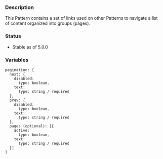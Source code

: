 ### Description
This Pattern contains a set of links used on other Patterns to navigate a list of content organized into groups (pages).

### Status
* Stable as of 5.0.0

### Variables
~~~
pagination: {
  next: {
    disabled: 
      type: boolean,
    text: 
      type: string / required
  },
  prev: {
    disabled: 
      type: boolean,
    text: 
      type: string / required
  },
  pages (optional): [{
    active: 
      type: boolean,
    text: 
      type: string / required
  }]
}
~~~
